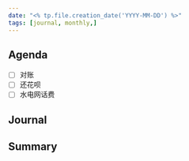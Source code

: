 ```yaml
---
date: "<% tp.file.creation_date('YYYY-MM-DD') %>"
tags: [journal, monthly,]
---
```


## Agenda

- [ ] 对账
- [ ] 还花呗
- [ ] 水电网话费

## Journal

## Summary